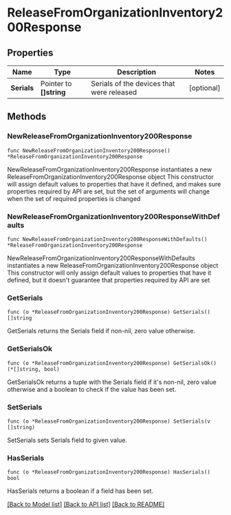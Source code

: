 # ReleaseFromOrganizationInventory200Response

## Properties

Name | Type | Description | Notes
------------ | ------------- | ------------- | -------------
**Serials** | Pointer to **[]string** | Serials of the devices that were released | [optional] 

## Methods

### NewReleaseFromOrganizationInventory200Response

`func NewReleaseFromOrganizationInventory200Response() *ReleaseFromOrganizationInventory200Response`

NewReleaseFromOrganizationInventory200Response instantiates a new ReleaseFromOrganizationInventory200Response object
This constructor will assign default values to properties that have it defined,
and makes sure properties required by API are set, but the set of arguments
will change when the set of required properties is changed

### NewReleaseFromOrganizationInventory200ResponseWithDefaults

`func NewReleaseFromOrganizationInventory200ResponseWithDefaults() *ReleaseFromOrganizationInventory200Response`

NewReleaseFromOrganizationInventory200ResponseWithDefaults instantiates a new ReleaseFromOrganizationInventory200Response object
This constructor will only assign default values to properties that have it defined,
but it doesn't guarantee that properties required by API are set

### GetSerials

`func (o *ReleaseFromOrganizationInventory200Response) GetSerials() []string`

GetSerials returns the Serials field if non-nil, zero value otherwise.

### GetSerialsOk

`func (o *ReleaseFromOrganizationInventory200Response) GetSerialsOk() (*[]string, bool)`

GetSerialsOk returns a tuple with the Serials field if it's non-nil, zero value otherwise
and a boolean to check if the value has been set.

### SetSerials

`func (o *ReleaseFromOrganizationInventory200Response) SetSerials(v []string)`

SetSerials sets Serials field to given value.

### HasSerials

`func (o *ReleaseFromOrganizationInventory200Response) HasSerials() bool`

HasSerials returns a boolean if a field has been set.


[[Back to Model list]](../README.md#documentation-for-models) [[Back to API list]](../README.md#documentation-for-api-endpoints) [[Back to README]](../README.md)


